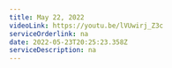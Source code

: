 ```yaml
---
title: May 22, 2022
videoLink: https://youtu.be/lVUwirj_Z3c
serviceOrderlink: na
date: 2022-05-23T20:25:23.358Z
serviceDescription: na
---
```

